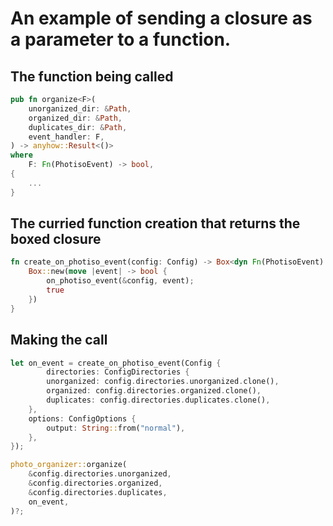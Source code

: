 # An example of sending a closure as a parameter to a function.

## The function being called

```Rust
pub fn organize<F>(
    unorganized_dir: &Path,
    organized_dir: &Path,
    duplicates_dir: &Path,
    event_handler: F,
) -> anyhow::Result<()>
where
    F: Fn(PhotisoEvent) -> bool,
{
    ...
}
```

## The curried function creation that returns the boxed closure

```Rust
fn create_on_photiso_event(config: Config) -> Box<dyn Fn(PhotisoEvent) -> bool> {
    Box::new(move |event| -> bool {
        on_photiso_event(&config, event);
        true
    })
}
```

## Making the call

```Rust
let on_event = create_on_photiso_event(Config {
        directories: ConfigDirectories {
        unorganized: config.directories.unorganized.clone(),
        organized: config.directories.organized.clone(),
        duplicates: config.directories.duplicates.clone(),
    },
    options: ConfigOptions {
        output: String::from("normal"),
    },
});

photo_organizer::organize(
    &config.directories.unorganized,
    &config.directories.organized,
    &config.directories.duplicates,
    on_event,
)?;
```

